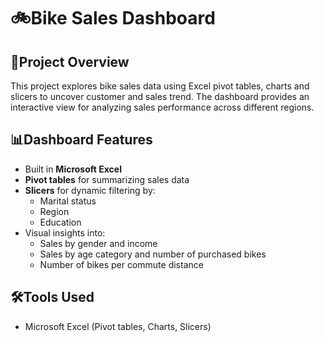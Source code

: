 # 🚲Bike Sales Dashboard

## 📍Project Overview
This project explores bike sales data using Excel pivot tables, charts and slicers to uncover customer and sales trend. The dashboard provides an interactive view for analyzing sales performance across different regions.

## 📊Dashboard Features
- Built in **Microsoft Excel**
- **Pivot tables** for summarizing sales data
- **Slicers** for dynamic filtering by:
    - Marital status
    - Region
    - Education
- Visual insights into:
    - Sales by gender and income
    - Sales by age category and number of purchased bikes
    - Number of bikes per commute distance

## 🛠Tools Used
- Microsoft Excel (Pivot tables, Charts, Slicers)
